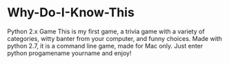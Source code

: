 # Why-Do-I-Know-This
Python 2.x Game
This is my first game, a trivia game with a variety of categories, witty banter from your computer, and funny choices. Made with python 2.7, it is a command line game, made for Mac only. Just enter   
python progamename yourname 
and enjoy!
